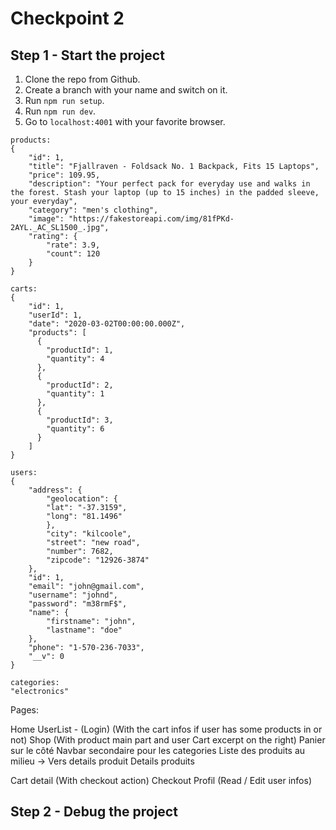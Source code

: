 # Checkpoint 2

## Step 1 - Start the project

1. Clone the repo from Github.
2. Create a branch with your name and switch on it.
3. Run `npm run setup`.
4. Run `npm run dev`.
5. Go to `localhost:4001` with your favorite browser.



```
products:
{
    "id": 1,
    "title": "Fjallraven - Foldsack No. 1 Backpack, Fits 15 Laptops",
    "price": 109.95,
    "description": "Your perfect pack for everyday use and walks in the forest. Stash your laptop (up to 15 inches) in the padded sleeve, your everyday",
    "category": "men's clothing",
    "image": "https://fakestoreapi.com/img/81fPKd-2AYL._AC_SL1500_.jpg",
    "rating": {
        "rate": 3.9,
        "count": 120
    }
}
```

```
carts:
{
    "id": 1,
    "userId": 1,
    "date": "2020-03-02T00:00:00.000Z",
    "products": [
      {
        "productId": 1,
        "quantity": 4
      },
      {
        "productId": 2,
        "quantity": 1
      },
      {
        "productId": 3,
        "quantity": 6
      }
    ]
}
```

```
users:
{
    "address": {
        "geolocation": {
        "lat": "-37.3159",
        "long": "81.1496"
        },
        "city": "kilcoole",
        "street": "new road",
        "number": 7682,
        "zipcode": "12926-3874"
    },
    "id": 1,
    "email": "john@gmail.com",
    "username": "johnd",
    "password": "m38rmF$",
    "name": {
        "firstname": "john",
        "lastname": "doe"
    },
    "phone": "1-570-236-7033",
    "__v": 0
}
```

```
categories:
"electronics"
```


Pages:

Home UserList - (Login) (With the cart infos if user has some products in or not)
Shop (With product main part and user Cart excerpt on the right)
    Panier sur le côté
    Navbar secondaire pour les categories
    Liste des produits au milieu -> Vers details produit
Details produits


Cart detail (With checkout action)
Checkout
Profil (Read / Edit user infos)






## Step 2 - Debug the project
